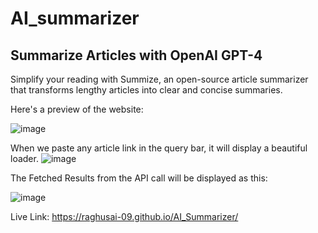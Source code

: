 # AI_summarizer

## Summarize Articles with OpenAI GPT-4
Simplify your reading with Summize, an open-source article summarizer that transforms lengthy articles into clear and concise summaries.


Here's a preview of the website:

![image](https://github.com/RaghuSai-09/AI_Summarizer/assets/89162131/399d53e8-8877-4708-9ca3-08384505e90c)

When we paste any article link in the query bar, it will display a beautiful loader.
![image](https://github.com/RaghuSai-09/AI_Summarizer/assets/89162131/c148f739-959c-4b1e-9833-1cc8405e58d0)

The Fetched Results from the API call will be displayed as this:

![image](https://github.com/RaghuSai-09/AI_Summarizer/assets/89162131/4f074bbf-fa0b-4651-a0b8-c48aff3979f5)

Live Link:  https://raghusai-09.github.io/AI_Summarizer/
